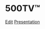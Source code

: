 # 500TV™
[Edit](https://www.canva.com/design/DAFhrpInCvo/pGvktGKKtBOB1Et6yXP1Gg/edit?analyticsCorrelationId=639beffd-6148-4cbd-bcda-aae4b8f487b7)
[Presentation](https://www.canva.com/design/DAFhrpInCvo/CWCxru114r0q3Flz67ERZQ/view#1)
